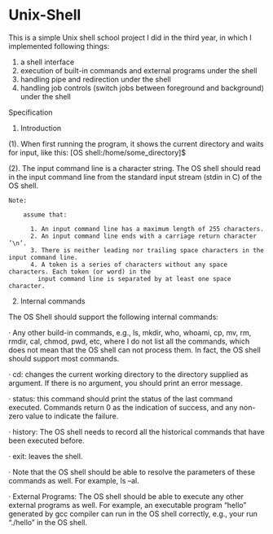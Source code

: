 Unix-Shell
==========
This is a simple Unix shell school project I did in the third year, in which I implemented following things:
  1. a shell interface
  2. execution of built-in commands and external programs under the shell
  3. handling pipe and redirection under the shell
  4. handling job controls (switch jobs between foreground and background) under the shell

Specification

1. Introduction

  (1). When first running the program, it shows the current directory and waits for input, like this:
      [OS shell:/home/some_directory]$
  
  (2). The input command line is a character string. The OS shell should read in the input command line
      from the standard input stream (stdin in C) of the OS shell.

    Note: 
    
        assume that:
        
          1. An input command line has a maximum length of 255 characters.
          2. An input command line ends with a carriage return character ’\n’.
          3. There is neither leading nor trailing space characters in the input command line.
          4. A token is a series of characters without any space characters. Each token (or word) in the
            input command line is separated by at least one space character.
2. Internal commands

The OS Shell should support the following internal commands:

· Any other build-in commands, e.g., ls, mkdir, who, whoami, cp, mv, rm, rmdir, cal,
  chmod, pwd, etc, where I do not list all the commands, which does not mean that the OS shell
  can not process them. In fact, the OS shell should support most commands.
  
· cd: changes the current working directory to the directory supplied as argument. If there is no
  argument, you should print an error message.
  
· status: this command should print the status of the last command executed. Commands return
  0 as the indication of success, and any non-zero value to indicate the failure.
  
· history: The OS shell needs to record all the historical commands that have been executed
  before.
  
· exit: leaves the shell.

· Note that the OS shell should be able to resolve the parameters of these commands as well. For
  example, ls –al.
  
· External Programs: The OS shell should be able to execute any other external programs as well. For example, an
  executable program “hello” generated by gcc compiler can run in the OS shell correctly, e.g.,
  your run “./hello” in the OS shell.


